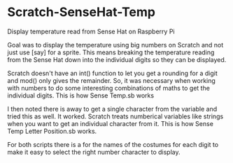# Scratch-SenseHat-Temp
Display temperature read from Sense Hat on Raspberry Pi

Goal was to display the temperature using big numbers on Scratch and not just use [say] for a sprite.
This means breaking the temperature reading from the Sense Hat down into the individual digits so they can be displayed.

Scratch doesn't have an int() function to let you get a rounding for a digit and mod() only gives the remainder.
So, it was necessary when working with numbers to do some interesting combinations of maths to get the individual digits.
This is how Sense Temp.sb works

I then noted there is away to get a single character from the variable and tried this as well.
It worked.  Scratch treats numberical variables like strings when you want to get an individual character from it.
This is how Sense Temp Letter Position.sb works.

For both scripts there is a for the names of the costumes for each digit to make it easy to select the right number character to display.

